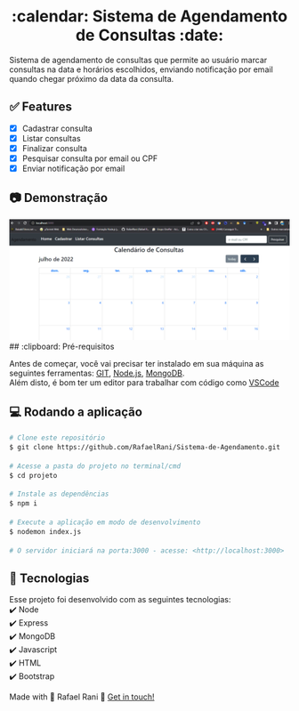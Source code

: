 <h1 align="center">:calendar: Sistema de Agendamento de Consultas :date:</h1>
Sistema de agendamento de consultas que permite ao usuário marcar consultas na data e horários escolhidos, enviando notificação por email quando chegar próximo da data da consulta.

## :white_check_mark: Features

- [X] Cadastrar consulta
- [X] Listar consultas
- [X] Finalizar consulta
- [X] Pesquisar consulta por email ou CPF
- [X] Enviar notificação por email

## :camera: Demonstração

<div align="center" >
  <img src="./github/cadastrar.gif" alt="demo-cadastrar">
</div>
## :clipboard: Pré-requisitos

Antes de começar, você vai precisar ter instalado em sua máquina as seguintes ferramentas:
[GIT](https://git-scm.com/), [Node.js](https://nodejs.org/en/), [MongoDB](https://www.mongodb.com/).  
Além disto, é bom ter um editor para trabalhar com código como [VSCode](https://code.visualstudio.com/)

## :computer: Rodando a aplicação

```bash
# Clone este repositório
$ git clone https://github.com/RafaelRani/Sistema-de-Agendamento.git

# Acesse a pasta do projeto no terminal/cmd
$ cd projeto

# Instale as dependências
$ npm i

# Execute a aplicação em modo de desenvolvimento
$ nodemon index.js

# O servidor iniciará na porta:3000 - acesse: <http://localhost:3000>
```

## :rocket: Tecnologias

Esse projeto foi desenvolvido com as seguintes tecnologias:  
:heavy_check_mark: Node  
:heavy_check_mark: Express  
:heavy_check_mark: MongoDB  
:heavy_check_mark: Javascript  
:heavy_check_mark: HTML  
:heavy_check_mark: Bootstrap  
  
Made with :purple_heart: Rafael Rani :wave: [Get in touch!](https://www.linkedin.com/in/rafaelrani/)
